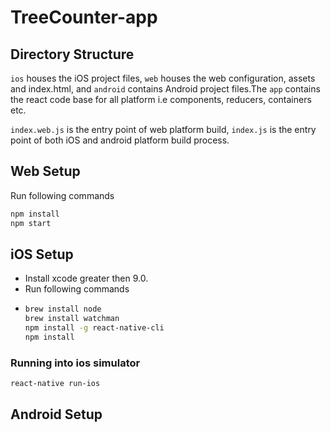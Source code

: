 # TreeCounter-app

## Directory Structure
`ios` houses the iOS project files, `web` houses the web configuration, assets and index.html, and `android` contains Android project files.The `app` contains the react code base for all platform  i.e components, reducers, containers etc.

`index.web.js` is the entry point of web platform build, `index.js` is the entry point of both iOS and android platform build process.

## Web Setup
Run following commands
```bash
npm install
npm start
```

## iOS Setup

- Install xcode greater then 9.0.
- Run following commands
+ ```bash
  brew install node
  brew install watchman
  npm install -g react-native-cli
  npm install
  ```
### Running into ios simulator
```bash
react-native run-ios
```

## Android Setup
